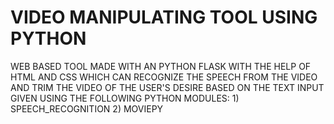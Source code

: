 # VIDEO MANIPULATING TOOL USING PYTHON
WEB BASED TOOL MADE WITH AN PYTHON FLASK WITH THE HELP OF HTML AND CSS WHICH CAN RECOGNIZE THE SPEECH FROM THE VIDEO AND TRIM THE VIDEO OF THE USER'S DESIRE BASED ON THE TEXT INPUT GIVEN USING THE FOLLOWING PYTHON MODULES: 1) SPEECH_RECOGNITION 2) MOVIEPY
